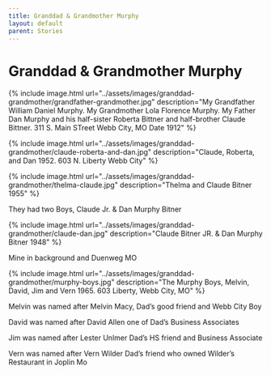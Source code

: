 ```yaml
---
title: Granddad & Grandmother Murphy
layout: default
parent: Stories
---
```


# Granddad & Grandmother Murphy

{% include image.html url="../assets/images/granddad-grandmother/grandfather-grandmother.jpg" description="My Grandfather William Daniel Murphy. My Grandmother Lola Florence Murphy. My Father Dan Murphy and his half-sister Roberta Bittner and half-brother Claude Bittner. 311 S. Main STreet Webb City, MO Date 1912" %}

{% include image.html url="../assets/images/granddad-grandmother/claude-roberta-and-dan.jpg" description="Claude, Roberta, and Dan 1952. 603 N. Liberty Webb City" %}

{% include image.html url="../assets/images/granddad-grandmother/thelma-claude.jpg" description="Thelma and Claude Bitner 1955" %}

They had two Boys, Claude Jr. & Dan Murphy Bitner

{% include image.html url="../assets/images/granddad-grandmother/claude-dan.jpg" description="Claude Bitner JR. & Dan Murphy Bitner 1948" %}

Mine in background and Duenweg MO

{% include image.html url="../assets/images/granddad-grandmother/murphy-boys.jpg" description="The Murphy Boys, Melvin, David, Jim and Vern 1965. 603 Liberty, Webb City, MO" %}

Melvin was named after Melvin Macy, Dad’s good friend and Webb City Boy

David was named after David Allen one of Dad’s Business Associates

Jim was named after Lester Unlmer Dad’s HS friend and Business Associate

Vern was named after Vern Wilder Dad’s friend who owned Wilder’s Restaurant in Joplin Mo

